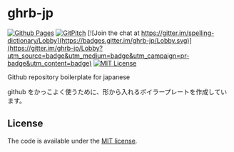 # ghrb-jp

[![Github Pages](https://img.shields.io/badge/pages-ghrb--jp-blue.svg)](https://officel.github.io/ghrb-jp/)
[![GitPitch](https://gitpitch.com/assets/badge.svg)](https://gitpitch.com/officel/ghrb-jp/master?grs=github&t=moon)
[![Join the chat at https://gitter.im/spelling-dictionary/Lobby](https://badges.gitter.im/ghrb-jp/Lobby.svg)](https://gitter.im/ghrb-jp/Lobby?utm_source=badge&utm_medium=badge&utm_campaign=pr-badge&utm_content=badge)
[![MIT License](http://img.shields.io/badge/license-MIT-blue.svg?style=flat)](LICENSE)


Github repository boilerplate for japanese

github をかっこよく使うために、形から入れるボイラープレートを作成しています。




## License

The code is available under the [MIT license](LICENSE).
